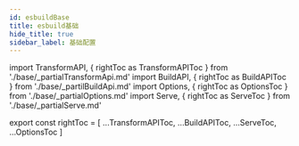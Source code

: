 ```yaml
---
id: esbuildBase
title: esbuild基础
hide_title: true
sidebar_label: 基础配置
---
```


import TransformAPI, { rightToc as TransformAPIToc } from './base/\_partialTransformApi.md'
import BuildAPI, { rightToc as BuildAPIToc } from './base/\_partilBuildApi.md'
import Options, { rightToc as OptionsToc } from './base/\_partialOptions.md'
import Serve, { rightToc as ServeToc } from './base/\_partialServe.md'

<TransformAPI />
<BuildAPI />
<Serve />
<Options />

export const rightToc = [
...TransformAPIToc,
...BuildAPIToc,
...ServeToc,
...OptionsToc
]
